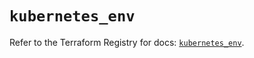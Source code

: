 # `kubernetes_env`

Refer to the Terraform Registry for docs: [`kubernetes_env`](https://registry.terraform.io/providers/hashicorp/kubernetes/2.37.0/docs/resources/env).
